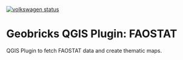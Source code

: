 [![volkswagen status](https://auchenberg.github.io/volkswagen/volkswargen_ci.svg?v=1)](https://github.com/auchenberg/volkswagen)

# Geobricks QGIS Plugin: FAOSTAT
QGIS Plugin to fetch FAOSTAT data and create thematic maps.
